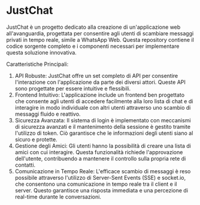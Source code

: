 # JustChat

JustChat è un progetto dedicato alla creazione di un'applicazione web all'avanguardia, progettata per consentire agli utenti di scambiare messaggi privati in tempo reale, simile a WhatsApp Web. Questa repository contiene il codice sorgente completo e i componenti necessari per implementare questa soluzione innovativa.

Caratteristiche Principali:

1. API Robuste: JustChat offre un set completo di API per consentire l'interazione con l'applicazione da parte dei diversi attori. Queste API sono progettate per essere intuitive e flessibili.
2. Frontend Intuitivo: L'applicazione include un frontend ben progettato che consente agli utenti di accedere facilmente alla loro lista di chat e di interagire in modo individuale con altri utenti attraverso uno scambio di messaggi fluido e reattivo.
3. Sicurezza Avanzata: Il sistema di login è implementato con meccanismi di sicurezza avanzati e il mantenimento della sessione è gestito tramite l'utilizzo di token. Ciò garantisce che le informazioni degli utenti siano al sicuro e protette.
4. Gestione degli Amici: Gli utenti hanno la possibilità di creare una lista di amici con cui interagire. Questa funzionalità richiede l'approvazione dell'utente, contribuendo a mantenere il controllo sulla propria rete di contatti.
5. Comunicazione in Tempo Reale: L'efficace scambio di messaggi è reso possibile attraverso l'utilizzo di Server-Sent Events (SSE) e socket.io, che consentono una comunicazione in tempo reale tra il client e il server. Questo garantisce una risposta immediata e una percezione di real-time durante le conversazioni.
